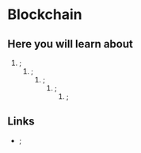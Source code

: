 # Blockchain

## Here you will learn about

1. ;
   1. ;
      1. ;
         1. ;
            1. ;

## Links

- ;
